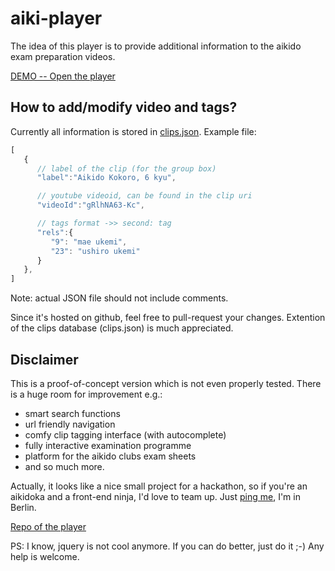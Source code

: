 # aiki-player
The idea of this player is to provide additional information to the aikido exam preparation videos.

[DEMO -- Open the player](https://anick107.github.io/aiki-player/docs/aiki-player.html)

## How to add/modify video and tags?
Currently all information is stored in [clips.json](https://github.com/anick107/aiki-player/blob/master/docs/clips.json). Example file:
```javascript
[  
   {  
      // label of the clip (for the group box)
      "label":"Aikido Kokoro, 6 kyu", 

      // youtube videoid, can be found in the clip uri
      "videoId":"gRlhNA63-Kc",

      // tags format ->> second: tag
      "rels":{ 
         "9": "mae ukemi",
         "23": "ushiro ukemi"
      }
   },
]
```
Note: actual JSON file should not include comments.

Since it's hosted on github, feel free to pull-request your changes. Extention of the clips database (clips.json) is much appreciated.


## Disclaimer

This is a proof-of-concept version which is not even properly tested. There is a huge room for improvement e.g.:
 * smart search functions
 * url friendly navigation
 * comfy clip tagging interface (with autocomplete)
 * fully interactive examination programme
 * platform for the aikido clubs exam sheets
 * and so much more.

Actually, it looks like a nice small project for a hackathon, so if you're an aikidoka and a front-end ninja, I'd love to team up. Just [ping me](mailto:nick.asmolovsky@gmail.com), I'm in Berlin.

[Repo of the player](https://github.com/anick107/aiki-player)

PS: I know, jquery is not cool anymore. If you can do better, just do it ;-) Any help is welcome.